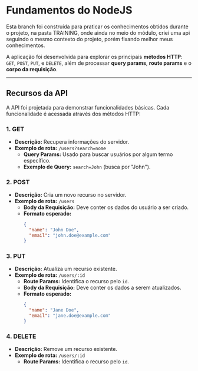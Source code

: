 # **Fundamentos do NodeJS**

Esta branch foi construída para praticar os conhecimentos obtidos durante o projeto, na pasta TRAINING, onde ainda no meio do módulo, criei uma api seguindo o mesmo contexto do projeto, porém fixando melhor meus conhecimentos.

A aplicação foi desenvolvida  para explorar os principais **métodos HTTP**: `GET`, `POST`, `PUT`, e `DELETE`, além de processar **query params**, **route params** e o **corpo da requisição**.

---

## **Recursos da API**

A API foi projetada para demonstrar funcionalidades básicas. Cada funcionalidade é acessada através dos métodos HTTP:

### **1. GET**
- **Descrição:** Recupera informações do servidor.
- **Exemplo de rota:** `/users?search=nome`
  - **Query Params:** Usado para buscar usuários por algum termo específico.
  - **Exemplo de Query:** `search=John` (busca por "John").

### **2. POST**
- **Descrição:** Cria um novo recurso no servidor.
- **Exemplo de rota:** `/users`
  - **Body da Requisição:** Deve conter os dados do usuário a ser criado.
  - **Formato esperado:**
    ```json
    {
      "name": "John Doe",
      "email": "john.doe@example.com"
    }
    ```

### **3. PUT**
- **Descrição:** Atualiza um recurso existente.
- **Exemplo de rota:** `/users/:id`
  - **Route Params:** Identifica o recurso pelo `id`.
  - **Body da Requisição:** Deve conter os dados a serem atualizados.
  - **Formato esperado:**
    ```json
    {
      "name": "Jane Doe",
      "email": "jane.doe@example.com"
    }
    ```

### **4. DELETE**
- **Descrição:** Remove um recurso existente.
- **Exemplo de rota:** `/users/:id`
  - **Route Params:** Identifica o recurso pelo `id`.

